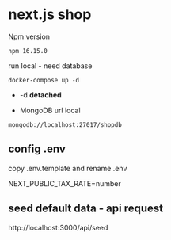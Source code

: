 # next.js shop
Npm version 
```
npm 16.15.0
```
run local - need database
```
docker-compose up -d
```

* -d __detached__

* MongoDB url local
```
mongodb://localhost:27017/shopdb

```

## config .env 

copy .env.template  and rename .env

NEXT_PUBLIC_TAX_RATE=number

## seed default data - api request

http://localhost:3000/api/seed

